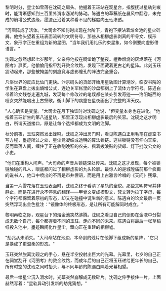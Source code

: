 

黎明时分，星尘如雪落在沈砚之肩头。他握着玉珏站在观星台，指腹抚过星轨刻痕时，能清晰感知到三百里外渭水涨潮的脉动。陈遇白的草稿纸在晨风中翻卷，未完成的熵增公式边缘，墨迹正沿着某种看不见的梯度向玉珏渗透。

"河图阵成了活体。"大司命不知何时出现在台阶下，青袍下摆沾着熔金池的星火碎屑。他抬头望着玉珏表面流转的文明符号，那些从相柳虚影剥离的甲骨文、楔形文、象形字正在重组为新的星图，"当年我们用礼乐约束星象，如今倒要向虚影借语言。"

沈砚之忽然想起七岁那年，父亲将他按在祠堂跪了整夜。檀香燃烧的灰烬落在《河图考》扉页，他偷偷用指甲刮开烫金纹路，发现下面藏着更古老的星阵。此刻玉珏震动起来，那些被掩盖的刻痕竟与虚影瞳孔的阵法完全重合。


凡俗世界的反应比仙门更快。汴京码头的货郎开始用星轨图计算潮汐，临安书院的学生在算盘上拨出熵增公式，连边关军帐里的沙盘都刻上了流体力学符号。陈遇白带着论文残卷走遍九城，发现每个修改过的笔误都在某处引发奇迹——洛阳城西的哑女突然能唱出上古祭歌，衡山脚下的病童在星夜画出了完整的浑天仪。

"人心确实是变量。"大司命在月下独饮时对沈砚之说，"但变量本身也在进化。"他指着玉珏新生的第八道星轨，那里正浮现出相柳虚影最后的笑容。沈砚之这才明白，所谓天道接口，原是让每个选择都成为文明的注脚。


秋分前夜，玉珏突然发出蜂鸣。沈砚之冲出房门时，看见陈遇白正用毛笔在虚空书写方程，墨迹所过之处，星尘竟凝结成透明的算法锁链。这些锁链没有伸向天空，反而垂落人间，缠住了正在收割晚稻的农夫、摇着拨浪鼓的货郎、灯下批改公文的小吏。

"他们在重构人间声。"大司命的声音从锁链深处传来。沈砚之这才发现，每个被锁链触碰的凡人，眼底都闪过了相柳虚影的九头轮廓。最惊人的是城隍庙前那个疯癫的说书人，他口中喷出的不再是市井俚语，而是用上古雅言吟唱的《天问》残章。


当第一片雪花落在玉珏表面时，沈砚之终于看清了星轨的全貌。那些文明符号并非静止，而是在进行永不停息的翻译——甲骨文变成楔形文，梵文转为拉丁字母，每个字符都保留着原初的形态，却又在碰撞中诞生新的意义。陈遇白的论文最后一页突然浮现出金色批注："镜像体的终极形态，是让所有可能解同时成立。"

黎明再临之际，观星台下的熔金池突然沸腾。沈砚之看见自己的倒影在金液中分裂成无数个自己，每个都握着不同的玉珏，走向不同的未来。陈遇白将最后一张草稿纸投入池中，墨迹瞬间化作星尘，飘向正在重建的相柳墟。

"劫兆从未消失。"大司命站在池边，本命剑的残片在他脚下组成新的星阵，"它只是换成了更温柔的形态。"

玉珏突然脱离沈砚之的手心，悬在半空投射出巨大的光幕。光幕里，七岁的自己正在祠堂刮开《河图考》的烫金纹路，而成年后的自己正将玉珏递给更年长的自己。所有时空的沈砚之同时抬头，与不同年龄的陈遇白隔着光幕相望。

最后一缕星尘沉入渭水时，光幕突然崩解成无数碎片。沈砚之伸手接住一片，上面赫然写着："星轨异动引发新的劫兆猜想。"
